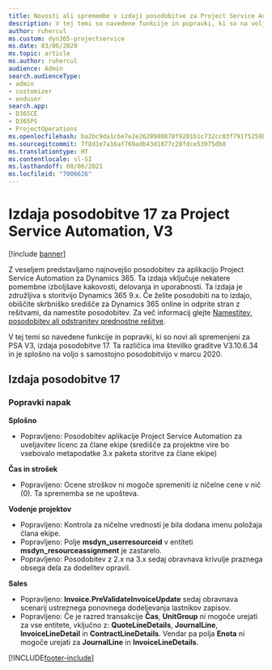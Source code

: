 ```yaml
---
title: Novosti ali spremembe v izdaji posodobitve za Project Service Automation 17, V3
description: V tej temi so navedene funkcije in popravki, ki so na voljo za Project Service Automation V3, izdaja posodobitve 17.
author: ruhercul
ms.custom: dyn365-projectservice
ms.date: 03/06/2020
ms.topic: article
ms.author: ruhercul
audience: Admin
search.audienceType:
- admin
- customizer
- enduser
search.app:
- D365CE
- D365PS
- ProjectOperations
ms.openlocfilehash: ba2bc9da1c6e7e2e2628980878f9201b1c732cc03f791f5259bbbd0ee279b31b
ms.sourcegitcommit: 7f8d1e7a16af769adb43d1877c28fdce53975db8
ms.translationtype: HT
ms.contentlocale: sl-SI
ms.lasthandoff: 08/06/2021
ms.locfileid: "7006626"
---
```

# <a name="project-service-automation-update-release-17-v3"></a>Izdaja posodobitve 17 za Project Service Automation, V3

[!include [banner](../includes/psa-now-project-operations.md)]

Z veseljem predstavljamo najnovejšo posodobitev za aplikacijo Project Service Automation za Dynamics 365. Ta izdaja vključuje nekatere pomembne izboljšave kakovosti, delovanja in uporabnosti.  Ta izdaja je združljiva s storitvijo Dynamics 365 9.x. Če želite posodobiti na to izdajo, obiščite skrbniško središče za Dynamics 365 online in odprite stran z rešitvami, da namestite posodobitev. Za več informacij glejte [Namestitev, posodobitev ali odstranitev prednostne rešitve](/power-platform/admin/install-remove-preferred-solution).

V tej temi so navedene funkcije in popravki, ki so novi ali spremenjeni za PSA V3, izdaja posodobitve 17. Ta različica ima številko graditve V3.10.6.34 in je splošno na voljo s samostojno posodobitvijo v marcu 2020.


## <a name="update-release-17"></a>Izdaja posodobitve 17

### <a name="bug-fixes"></a>Popravki napak

**Splošno**

- Popravljeno: Posodobitev aplikacije Project Service Automation za uveljavitev licenc za člane ekipe (središče za projektne vire bo vsebovalo metapodatke 3.x paketa storitve za člane ekipe)
 
**Čas in strošek**

- Popravljeno: Ocene stroškov ni mogoče spremeniti iz ničelne cene v nič (0). Ta sprememba se ne upošteva.

**Vodenje projektov**

- Popravljeno: Kontrola za ničelne vrednosti je bila dodana imenu položaja člana ekipe.
- Popravljeno: Polje **msdyn_userresourceid** v entiteti **msdyn_resourceassignment** je zastarelo.
- Popravljeno: Posodobitev z 2.x na 3.x sedaj obravnava krivulje praznega obsega dela za dodelitev opravil.

**Sales**

- Popravljeno: **Invoice.PreValidateInvoiceUpdate** sedaj obravnava scenarij ustreznega ponovnega dodeljevanja lastnikov zapisov.
- Popravljeno: Če je razred transakcije **Čas**, **UnitGroup** ni mogoče urejati za vse entitete, vključno z: **QuoteLineDetails**, **JournalLine**, **InvoiceLineDetail** in **ContractLineDetails**. Vendar pa polja **Enota** ni mogoče urejati za **JournalLine** in **InvoiceLineDetails**.




[!INCLUDE[footer-include](../includes/footer-banner.md)]